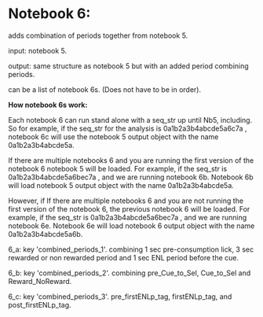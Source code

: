 # Notebook 6:
adds combination of periods together from notebook 5. 

input: notebook 5. 

output: same structure as notebook 5 but with an added period combining periods. 

can be a list of notebook 6s. (Does not have to be in order). 

**How notebook 6s work:**

Each notebook 6 can run stand alone with a seq_str up until Nb5, including. 
So for example, if the seq_str for the analysis is 0a1b2a3b4abcde5a6c7a , notebook 6c will use the notebook 5 output object with the name 0a1b2a3b4abcde5a. 

If there are multiple notebooks 6 and you are running the first version of the notebook 6 notebook 5 will be loaded. 
For example, if the seq_str is 0a1b2a3b4abcde5a6bec7a , and we are running notebook 6b. Notebook 6b will load notebook 5 output object with the name 0a1b2a3b4abcde5a. 

However, if If there are multiple notebooks 6 and you are not running the first version of the notebook 6, the previous notebook 6 will be loaded. 
For example, if the seq_str is 0a1b2a3b4abcde5a6bec7a , and we are running notebook 6e. Notebook 6e will load notebook 6 output object with the name 0a1b2a3b4abcde5a6b. 


6_a: key 'combined_periods_1'. combining 1 sec pre-consumption lick, 3 sec rewarded or non rewarded period and 1 sec ENL period before the cue. 

6_b: key 'combined_periods_2'. combining pre_Cue_to_Sel, Cue_to_Sel and Reward_NoReward. 

6_c: key 'combined_periods_3'. pre_firstENLp_tag, firstENLp_tag, and post_firstENLp_tag. 
